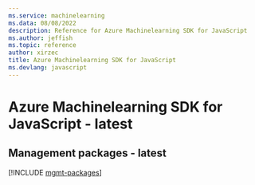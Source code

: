 ```yaml
---
ms.service: machinelearning
ms.data: 08/08/2022
description: Reference for Azure Machinelearning SDK for JavaScript
ms.author: jeffish
ms.topic: reference
author: xirzec
title: Azure Machinelearning SDK for JavaScript
ms.devlang: javascript
---
```

# Azure Machinelearning SDK for JavaScript - latest

## Management packages - latest
[!INCLUDE [mgmt-packages](machinelearning-mgmt-index.md)]